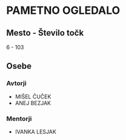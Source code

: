 # PAMETNO OGLEDALO
## Mesto - Število točk
6 - 103
## Osebe
### Avtorji
 * MIŠEL ČUČEK
 * ANEJ BEZJAK
### Mentorji
 * IVANKA LESJAK